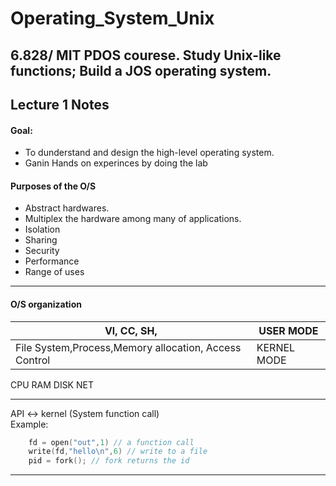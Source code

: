 # Operating_System_Unix
6.828/ MIT PDOS courese. Study Unix-like functions; Build a JOS operating system.
-------------
## Lecture 1 Notes
#### Goal: 
 * To dunderstand and design the high-level operating system.
 * Ganin Hands on experinces by doing the lab
#### Purposes of the O/S
 * Abstract hardwares.
 * Multiplex the hardware among many of applications.
 * Isolation
 * Sharing
 * Security
 * Performance
 * Range of uses
----
 #### O/S organization
 
|Vl, CC, SH,    |USER MODE|
|---|---|
| File System,Process,Memory allocation, Access Control |KERNEL MODE|   

CPU RAM DISK NET  

-----
API <-> kernel (System function call)  
Example:
```C++
    fd = open("out",1) // a function call
    write(fd,"hello\n",6) // write to a file
    pid = fork(); // fork returns the id
```
 ----




